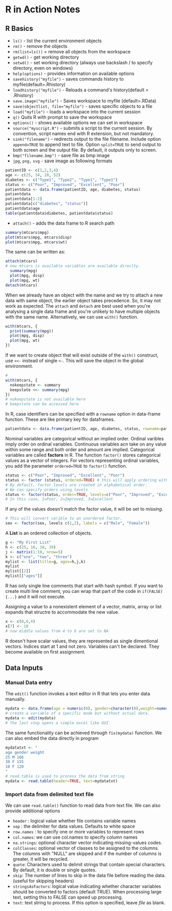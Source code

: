 # R in Action Notes

## R Basics

- `ls()` - list the current environment objects
- `rm()` - remove the objects
- `rm(list=ls())` = remove all objects from the workspace
- `getwd()` - get working directory
- `setwd()` - set working directory (always use backslash / to specify directory, even on windows)
- `help(options)` - provides information on available options
- `savehistory("myfile")` - saves commands history to myfile(default=.Rhistory)
- `loadhistory("myfile")` - Reloads a command's history(default = .Rhistory)
- `save.image("myfile")` - Saves workspace to myfile (default=.RData)
- `save(objectlist, file="myfile")` - saves specific objects to a file
- `load("myfile")` - loads a workspace into the current session
- `q()` Quits R with prompt to save the workspace
- `options()` - shows available options we can set in workspace
- `source("myscript.R")` - submits a script to the current session. By convention, script names end with R extension, but not  mandatory.
- `sink("filename")` - redirects output to the file filename. Include option `append=TRUE` to append text to file. Option `split=TRUE` to send output to both screen and the output file. By default, it outputs only to screen.
- `bmp("filename.bmp")` - save file as bmp image
- `jpg`, `png,` `svg` - save image as following formats
  

```R
patientID <- c(1,2,3,4)
age <- c(25, 34, 28, 52)
diabetes <- c("Type1", "Type2", "Type1", "Type1")
status <- c("Poor", "Improved", "Excellent", "Poor")
patientdata <- data.frame(patientID, age, diabetes, status)
patientdata
patientdata[1:2]
patientdata[c("diabetes", "status")]
patientdata$age
table(patientdata$diabetes, patientdata$status)
``` 

- `attach()` - adds the data frame to R search path


```R
summary(mtcars$mpg)
plot(mtcars$mpg, mtcars$disp)
plot(mtcars$mpg, mtcars$wt)
```

The same can be written as:

```R
attach(mtcars)
# now mtcars is available variables are available direclty.
  summary(mpg)
  plot(mpg, disp)
  plot(mpg, wt)
detach(mtcars)
```

When we already have an object with the name and we try to attach a new data with same object, the earlier object takes precedence. So, it may not work as expected. The `attach` and `detach` are best used when you're analysing a single data frame and you're unlikely to have multiple objects with the same name. Alternatively, we can use `with()` function.

```R
with(mtcars, {
  print(summary(mpg))
  plot(mpg, disp)
  plot(mpg, wt)
})
```

If we want to create object that will exist outside of the `with()` construct, use `<<-` instead of single `<-`. This will save the object in the global environment.

```R
# 
with(mtcars, {
  nokeepstate <- summary
  keepstate <<- summary(mpg)
})
# nokeepstate is not available here
# keepstate can be accessed here
```

In R, case identifiers can be specified with a `rowname` option in data-frame function. These are like primary key for dataframes.

```R
patientdata <- data.frame(patientID, age, diabetes, status, rowname=patientID)
```

Nominal variables are categorical without an implied order. Ordinal varibles imply order on ordinal variables. Continuous variables acn take on any value within some range and both order and amount are implied. Categorical variables are called **factors** in R. The function `factor()` stores categorical values as a vector of integers. For vectors representing ordinal variables, you add the parameter `ordered=TRUE` to `factor()` function.

```R
status <- c("Poor", "Improved", "Excellent", "Poor")
status <- factor (status, ordered=TRUE) # this will apply ordering with 1=Excellent, 2=Improved, 3=Poor
# By default, factor levels are created in alphabetical order.
# We can specify orders using levels
status <- factor(status, order=TRUE, levels=c("Poor", "Improved", "Excellent"))
# In this case, 1=Poor, 2=Improved, 3=Excellent
```

If any of the values doesn't match the factor value, it will be set to *missing*.

```R
# This will convert varible to an unordered factor.
sex <- factor(sex, levels c(1,2), labels = c("Male", "Female"))
```

A **List** is an ordered collection of objects.

```R
g <- "My First List"
h <- c(25, 16, 18, 39)
j <- matrix(1:10, nrow=5)
k <- c("one", "two", "three")
mylist <- list(title=g, ages=h,j,k)
mylist
mylist[[2]]
mylist[["ages"]]
```

R has only single line comments that start with hash symbol. If you want to create multi line comment, you can wrap that part of the code in `if(FALSE){...}` and it will not execute.

Assigning a value to a nonexistent element of a vector, matrix, array or list expands that structre to accommodate the new value.

```R
x <- c(8,6,4)
x[7] <- 10
# now middle values from 4 to 6 are set to NA
```

R doesn't have scalar values, they are represented as single dimentional vectors. Indices start at 1 and not zero. Variables can't be declared. They become available on first assignment.

## Data Inputs

### Manual Data entry

The `edit()` function invokes a text editor in R that lets you enter data manually.

```R
mydata <- data.frame(age = numeric(0), gender=character(0),weight=numeric(0))
# create a variable of a specific mode but without actual data.
mydata <- edit(mydata)
# The last step opens a simple excel like GUI
```

The same functionality can be achieved through `fix(mydata)` function. We can also embed the data directly in program

```R
mydatatxt <- "
age gender weight
25 M 166
30 F 155
18 F 120
"
# read.table is used to process the data from string
mydata <- read.table(header=TRUE, text=mydatatxt)
```

### Import data from delimited text file

We can use `read.table()` function to read data from text file. We can also provide additional options

- `header` : logical value whether file contains variable names
- `sep` : the delimiter for data values. Defaults to white space
- `row.names` : to specify one or more variables to represent rows
- `col.names`: we can use col.names to specify column names
- `na.strings`: optional character vector indicating missing-values codes.
- `colClasses`: optional vector of classes to be assigned to the columns. The columns with "NULL" are skipped and if the number of columns is greater, it will be recycled.
- `quote`: Characters used to delimit strings that contain special characters. By default, it is double or single quotes.
- `skip`: The number of lines to skip in the data file before reading the data. (useful for skipping headers)
- `stringsAsFactors`: logical value indicating whether character variables should be converted to factors (default TRUE). When processing large text, setting this to FALSE can speed up processing.
- `text`: text string to process. If this option is specified, leave *file* as blank.

